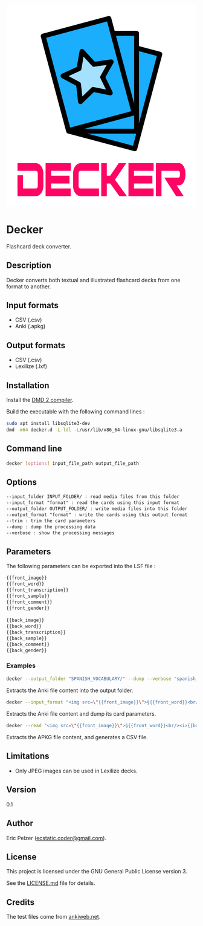 ![](https://github.com/senselogic/DECKER/blob/master/LOGO/decker.png)

# Decker

Flashcard deck converter.

## Description

Decker converts both textual and illustrated flashcard decks from one format to another.

## Input formats

*   CSV (.csv)
*   Anki (.apkg)

## Output formats

*   CSV (.csv)
*   Lexilize (.lxf)

## Installation

Install the [DMD 2 compiler](https://dlang.org/download.html).

Build the executable with the following command lines :

```bash
sudo apt install libsqlite3-dev
dmd -m64 decker.d -L-ldl -L/usr/lib/x86_64-linux-gnu/libsqlite3.a
```

## Command line

```bash
decker [options] input_file_path output_file_path
```

## Options

```
--input_folder INPUT_FOLDER/ : read media files from this folder
--input_format "format" : read the cards using this input format
--output_folder OUTPUT_FOLDER/ : write media files into this folder
--output_format "format" : write the cards using this output format
--trim : trim the card parameters
--dump : dump the processing data
--verbose : show the processing messages
```

## Parameters

The following parameters can be exported into the LSF file :

```
{{front_image}}
{{front_word}}
{{front_transcription}}
{{front_sample}}
{{front_comment}}
{{front_gender}}

{{back_image}}
{{back_word}}
{{back_transcription}}
{{back_sample}}
{{back_comment}}
{{back_gender}}
```

### Examples

```bash
decker --output_folder "SPANISH_VOCABULARY/" --dump --verbose "spanish_vocabulary.apkg"
```

Extracts the Anki file content into the output folder.

```bash
decker --input_format "<img src=\"{{front_image}}\">§{{front_word}}<br/><i>{{back_word}}</i>" --output_folder "SPANISH_VOCABULARY/" --trim --dump --verbose "spanish_vocabulary.apkg"
```

Extracts the Anki file content and dump its card parameters.

```bash
decker --read "<img src=\"{{front_image}}\">§{{front_word}}<br/><i>{{back_word}}</i>" --trim --csv --write "{{front_word}}|{{back_word}}|{{front_image}}" --dump --verbose "spanish_vocabulary.apkg" "SPANISH_VOCABULARY/"
```

Extracts the APKG file content, and generates a CSV file.

## Limitations

*   Only JPEG images can be used in Lexilize decks.

## Version

0.1

## Author

Eric Pelzer (ecstatic.coder@gmail.com).

## License

This project is licensed under the GNU General Public License version 3.

See the [LICENSE.md](LICENSE.md) file for details.

## Credits

The test files come from [ankiweb.net](http://www.ankiweb.net).

